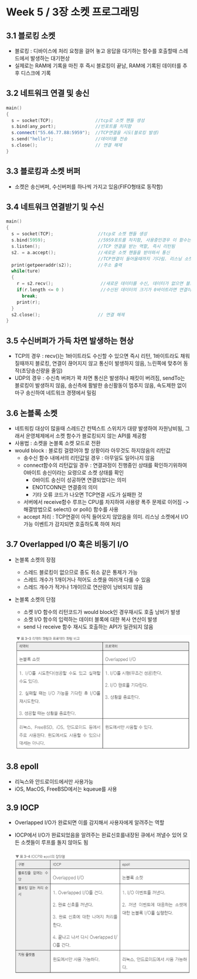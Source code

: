 # Week 5 / 3장 소켓 프로그래밍

## 3.1 블로킹 소켓
- 블로킹 : 디바이스에 처리 요청을 걸어 놓고 응답을 대기하는 함수를 호출할때 스레드에서 발생하는 대기현상
- 실제로는 RAM에 기록을 마친 후 즉시 블로킹이 끝남, RAM에 기록된 데이터를 추후 디스크에 기록

## 3.2 네트워크 연결 및 송신
```cpp
main()
{
  s = socket(TCP);                //tcp로 소켓 핸들 생성
  s.bind(any_port);               //빈포트를 차지함
  s.connect("55.66.77.88:5959");  //TCP연결을 시도(블로킹 발생)
  s.send("hello");                //데이터를 전송
  s.close();                      // 연결 해제
}
```

## 3.3 블로킹과 소켓 버퍼
- 소켓은 송신버퍼, 수신버퍼를 하나씩 가지고 있음(FIFO형태로 동작함)

## 3.4 네트워크 연결받기 및 수신
```cpp
main()
{
  s = socket(TCP);                 //tcp로 소켓 핸들 생성
  s.bind(5959);                    //5959포트를 차지함, 사용중인경우 이 함수는 실패함
  s.listen();                      //TCP 연결을 받는 역할, 즉시 리턴됨
  s2. = a.accept();                //새로운 소켓 핸들을 받아와서 통신
                                   //TCP연결이 들어올때까지 기다림. 리스닝 소켓은 연결을 수락하는 역할만함
  print(getpeeraddr(s2));          //주소 출력
  while(ture)
  {
    r = s2.recv();                  //새로운 데이터를 수신, 데이터가 없으면 블로킹
    if(r.length <= 0 )              //수신된 데이터의 크기가 0바이트라면 연결이 끝났음을 의미
      break;
    print(r);
  }
  s2.close();                      // 연결 해제
}
```

## 3.5 수신버퍼가 가득 차면 발생하는 현상
- TCP의 경우 : recv()는 1바이트라도 수신할 수 있으면 즉시 리턴, 1바이트라도 채워질때까지 블로킹, 연결이 끊어지지 않고 통신이 발생하지 않음, 느린쪽에 맞추어 동작(초당송신량을 줄임)
- UDP의 경우 : 수신측 버퍼가 꽉 차면 통신은 발생하나 패킷이 버려짐, sendTo는 블로킹이 발생하지 않음, 송신측에 활발한 송신활동이 멈추지 않음, 속도제한 없이 마구 송신하여 네트워크 경쟁에서 밀림

## 3.6 논블록 소켓
- 네트워킹 대상이 많을때 스레드간 컨텍스트 스위치가 대량 발생하여 자원낭비됨, 그래서 운영체제에서 소켓 함수가 블로킹되지 않는 API를 제공함
- 사용법 : 소켓을 논블록 소켓 모드로 전환
- would block : 블로킹 걸렸어야 할 상황이라 아무것도 하지않음의 리턴값
  - 송수신 함수 내에서의 리턴값일 경우 : 아무일도 일어나지 않음
  - connect함수의 리턴값일 경우 : 연결과정이 진행중인 상태를 확인하기위하여 0바이트 송신이라는 요령으로 소켓 상태를 확인
    - 0바이트 송신이 성공하면 연결되었다는 의미
    - ENOTCONN은 연결중의 의미
    - 기타 오류 코드가 나오면 TCP연결 시도가 실패한 것
  - 서버에서 receive함수 루프는 CPU를 차지하여 사용량 폭주 문제로 이어짐 -> 해결방법으로 select() or poll() 함수를 사용
  - accept 처리 : TCP연결이 아직 들어오지 않았음을 의미. 리스닝 소켓에서 I/O 가능 이벤트가 감지되면 호출하도록 하여 처리

## 3.7 Overlapped I/O 혹은 비동기 I/O
- 논블록 소켓의 장점
  - 스레드 블로킹이 없으므로 중도 취소 같은 통제가 가능
  - 스레드 개수가 1개이거나 적어도 소켓을 여러개 다룰 수 있음
  - 스레드 개수가 적거나 1개이므로 연산량이 낭비되지 않음
- 논블록 소켓의 단점
  - 소켓 I/O 함수의 리턴코드가 would block인 경우재시도 호출 낭비가 발생
  - 소켓 I/O 함수의 입력하는 데이터 블록에 대한 복사 연산이 발생
  - send 나 receive 함수 재시도 호출하는 API가 일관되지 않음

   ![01](https://github.com/Han-Ho-Study/ServerStudy/blob/main/한수/server/Image/week5_image1.PNG)
  
## 3.8 epoll
- 리눅스와 안드로이드에서만 사용가능
- iOS, MacOS, FreeBSD에서는 kqueue를 사용

## 3.9 IOCP
- Overlapped I/O가 완료되면 이를 감지해서 사용자에게 알려주는 역할
- IOCP에서 I/O가 완료되었음을 알려주는 완료신호를내장된 큐에서 꺼낼수 있어 모든 소켓들이 루프를 돌지 않아도 됨

   ![02](https://github.com/Han-Ho-Study/ServerStudy/blob/main/한수/server/Image/week5_image2.PNG)
